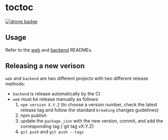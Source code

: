 # toctoc

[![drone badge](https://drone.our.buildo.io:4433/api/badges/buildo/toctoc/status.svg)](https://drone.our.buildo.io:4433/buildo/toctoc)

## Usage

Refer to the [web](/web) and [backend](/backend) READMEs.

## Releasing a new verison

`web` and `backend` are two different projects with two different release methods:

* `backend` is release automatically by the CI
* `web` must be release manually as follows:
  1. `npm version X.Y.Z` (to choose a version number, check the latest release tag and follow the standard `breaking` changes guidelines)
  2. npm publish
  3. update the `package.json` with the new version, commit, and add the corresponding tag (`git tag vX.Y.Z)
  4. `git push` and `git push --tags`
